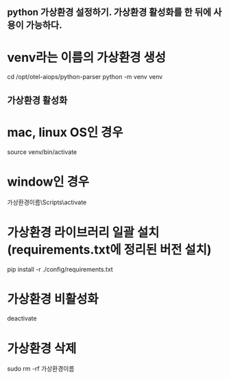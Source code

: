 ## python 가상환경 설정하기. 가상환경 활성화를 한 뒤에 사용이 가능하다. 
# venv라는 이름의 가상환경 생성
cd /opt/otel-aiops/python-parser
python -m venv venv

## 가상환경 활성화
# mac, linux OS인 경우
source venv/bin/activate

# window인 경우
가상환경이름\Scripts\activate

# 가상환경 라이브러리 일괄 설치(requirements.txt에 정리된 버전 설치)
pip install -r ./config/requirements.txt 

# 가상환경 비활성화
deactivate

# 가상환경 삭제
sudo rm -rf 가상환경이름